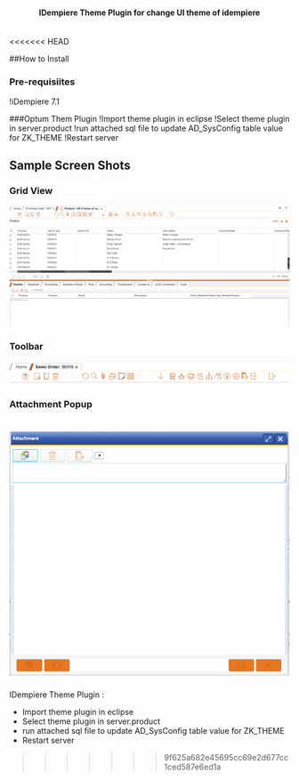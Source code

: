 <h4 align="center">
		IDempiere Theme Plugin for change UI theme of idempiere
    <br>
    <br>

</h4>

<<<<<<< HEAD
<br>

##How to Install

### Pre-requisiites

!iDempiere 7.1

###Optum Them Plugin
!Import theme plugin in eclipse
!Select theme plugin in server.product
!run attached sql file to update AD_SysConfig table value for ZK_THEME
!Restart server


## Sample Screen Shots

### Grid View
![alt text](./images/gridview.png)

### Toolbar
![alt text](./images/toolbar.png)

### Attachment Popup
![alt text](./images/attachment.png)
=======
IDempiere Theme Plugin :
- Import theme plugin in eclipse
- Select theme plugin in server.product
- run attached sql file to update AD_SysConfig table value for ZK_THEME
- Restart server
>>>>>>> 9f625a682e45695cc69e2d677cc1ced587e6ed1a
